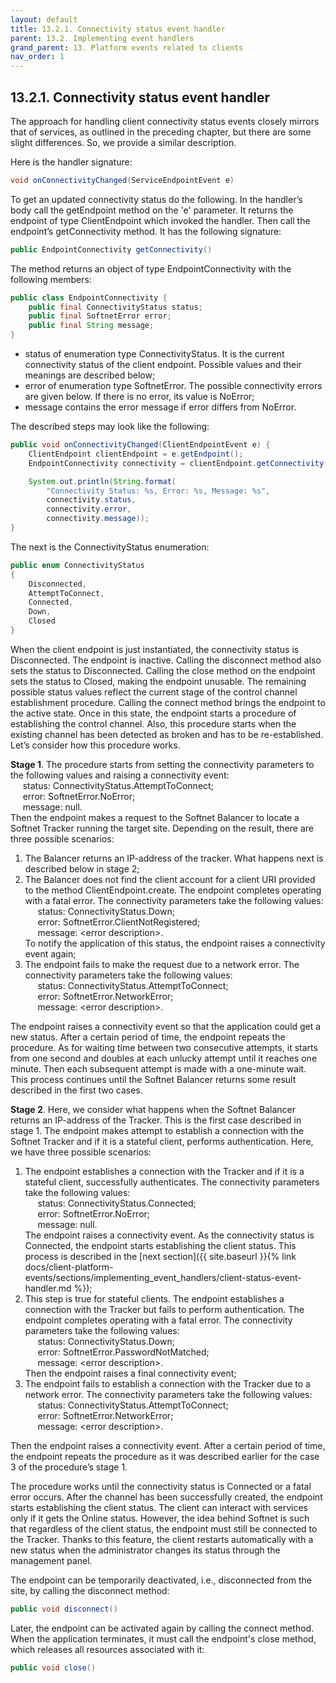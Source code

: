 ```yaml
---
layout: default
title: 13.2.1. Connectivity status event handler
parent: 13.2. Implementing event handlers
grand_parent: 13. Platform events related to clients
nav_order: 1
---
```


## 13.2.1. Connectivity status event handler

The approach for handling client connectivity status events closely mirrors that of services, as outlined in the preceding chapter, but there are some slight differences. So, we provide a similar description.  

Here is the handler signature:
```java
void onConnectivityChanged(ServiceEndpointEvent e)
```

To get an updated connectivity status do the following. In the handler’s body call the <span class="method">getEndpoint</span> method on the 'e' parameter. It returns the endpoint of type <span class="datatype">ClientEndpoint</span> which invoked the handler. Then call the endpoint’s <span class="method">getConnectivity</span> method. It has the following signature:
```java
public EndpointConnectivity getConnectivity()
```

The method returns an object of type <span class="datatype">EndpointConnectivity</span> with the following members:
```java
public class EndpointConnectivity {
    public final ConnectivityStatus status;
    public final SoftnetError error;
    public final String message;
}
```
*	<span class="field">status</span> of enumeration type <span class="datatype">ConnectivityStatus</span>. It is the current connectivity status of the client endpoint. Possible values and their meanings are described below;
*	<span class="field">error</span> of enumeration type <span class="datatype">SoftnetError</span>. The possible connectivity errors are given below. If there is no error, its value is NoError;
*	<span class="field">message</span> contains the error message if error differs from NoError.

The described steps may look like the following:
```java
public void onConnectivityChanged(ClientEndpointEvent e) {
    ClientEndpoint clientEndpoint = e.getEndpoint();
    EndpointConnectivity connectivity = clientEndpoint.getConnectivity();

    System.out.println(String.format(
        "Connectivity Status: %s, Error: %s, Message: %s",
        connectivity.status,
        connectivity.error,
        connectivity.message));
}
```

The next is the <span class="datatype">ConnectivityStatus</span> enumeration:
```java
public enum ConnectivityStatus
{
    Disconnected,
    AttemptToConnect,
    Connected,
    Down,
    Closed
}
```

When the client endpoint is just instantiated, the connectivity status is Disconnected. The endpoint is inactive. Calling the disconnect method also sets the status to Disconnected. Calling the close method on the endpoint sets the status to Closed, making the endpoint unusable. The remaining possible status values reflect the current stage of the control channel establishment procedure. Calling the connect method brings the endpoint to the active state. Once in this state, the endpoint starts a procedure of establishing the control channel. Also, this procedure starts when the existing channel has been detected as broken and has to be re-established. Let’s consider how this procedure works.  

**Stage 1**. The procedure starts from setting the connectivity parameters to the following values and raising a connectivity event:  
&nbsp;&nbsp;&nbsp;&nbsp;&nbsp;<span class="field">status</span>: <span class="datatype">ConnectivityStatus</span>.AttemptToConnect;  
&nbsp;&nbsp;&nbsp;&nbsp;&nbsp;<span class="field">error</span>: <span class="datatype">SoftnetError</span>.NoError;  
&nbsp;&nbsp;&nbsp;&nbsp;&nbsp;<span class="field">message</span>: null.  
Then the endpoint makes a request to the Softnet Balancer to locate a Softnet Tracker running the target site. Depending on the result, there are three possible scenarios:
1.	The Balancer returns an IP-address of the tracker. What happens next is described below in stage 2;
2.	The Balancer does not find the client account for a client URI provided to the method <span class="datatype">ClientEndpoint</span>.<span class="method">create</span>. The endpoint completes operating with a fatal error. The connectivity parameters take the following values:  
&nbsp;&nbsp;&nbsp;&nbsp;&nbsp;<span class="field">status</span>: <span class="datatype">ConnectivityStatus</span>.Down;  
&nbsp;&nbsp;&nbsp;&nbsp;&nbsp;<span class="field">error</span>: <span class="datatype">SoftnetError</span>.ClientNotRegistered;  
&nbsp;&nbsp;&nbsp;&nbsp;&nbsp;<span class="field">message</span>: &lt;error description&gt;.  
To notify the application of this status, the endpoint raises a connectivity event again;
3.	The endpoint fails to make the request due to a network error. The connectivity parameters take the following values:  
&nbsp;&nbsp;&nbsp;&nbsp;&nbsp;<span class="field">status</span>: <span class="datatype">ConnectivityStatus</span>.AttemptToConnect;  
&nbsp;&nbsp;&nbsp;&nbsp;&nbsp;<span class="field">error</span>: <span class="datatype">SoftnetError</span>.NetworkError;  
&nbsp;&nbsp;&nbsp;&nbsp;&nbsp;<span class="field">message</span>: &lt;error description&gt;.  

The endpoint raises a connectivity event so that the application could get a new status. After a certain period of time, the endpoint repeats the procedure. As for waiting time between two consecutive attempts, it starts from one second and doubles at each unlucky attempt until it reaches one minute. Then each subsequent attempt is made with a one-minute wait. This process continues until the Softnet Balancer returns some result described in the first two cases.  

**Stage 2**. Here, we consider what happens when the Softnet Balancer returns an IP-address of the Tracker. This is the first case described in stage 1. The endpoint makes attempt to establish a connection with the Softnet Tracker and if it is a stateful client, performs authentication. Here, we have three possible scenarios:
1.	The endpoint establishes a connection with the Tracker and if it is a stateful client, successfully authenticates. The connectivity parameters take the following values:  
&nbsp;&nbsp;&nbsp;&nbsp;&nbsp;<span class="field">status</span>: <span class="datatype">ConnectivityStatus</span>.Connected;  
&nbsp;&nbsp;&nbsp;&nbsp;&nbsp;<span class="field">error</span>: <span class="datatype">SoftnetError</span>.NoError;  
&nbsp;&nbsp;&nbsp;&nbsp;&nbsp;<span class="field">message</span>: null.  
The endpoint raises a connectivity event. As the connectivity status is Connected, the endpoint starts establishing the client status. This process is described in the [next section]({{ site.baseurl }}{% link docs/client-platform-events/sections/implementing_event_handlers/client-status-event-handler.md %});
2.	This step is true for stateful clients. The endpoint establishes a connection with the Tracker but fails to perform authentication. The endpoint completes operating with a fatal error. The connectivity parameters take the following values:  
&nbsp;&nbsp;&nbsp;&nbsp;&nbsp;<span class="field">status</span>: <span class="datatype">ConnectivityStatus</span>.Down;  
&nbsp;&nbsp;&nbsp;&nbsp;&nbsp;<span class="field">error</span>: <span class="datatype">SoftnetError</span>.PasswordNotMatched;  
&nbsp;&nbsp;&nbsp;&nbsp;&nbsp;<span class="field">message</span>: &lt;error description&gt;.  
Then the endpoint raises a final connectivity event;
3.	The endpoint fails to establish a connection with the Tracker due to a network error. The connectivity parameters take the following values:  
&nbsp;&nbsp;&nbsp;&nbsp;&nbsp;<span class="field">status</span>: <span class="datatype">ConnectivityStatus</span>.AttemptToConnect;  
&nbsp;&nbsp;&nbsp;&nbsp;&nbsp;<span class="field">error</span>: <span class="datatype">SoftnetError</span>.NetworkError;  
&nbsp;&nbsp;&nbsp;&nbsp;&nbsp;<span class="field">message</span>: &lt;error description&gt;.  

Then the endpoint raises a connectivity event. After a certain period of time, the endpoint repeats the procedure as it was described earlier for the case 3 of the procedure’s stage 1.  

The procedure works until the connectivity status is Connected or a fatal error occurs. After the channel has been successfully created, the endpoint starts establishing the client status. The client can interact with services only if it gets the Online status. However, the idea behind Softnet is such that regardless of the client status, the endpoint must still be connected to the Tracker. Thanks to this feature, the client restarts automatically with a new status when the administrator changes its status through the management panel.  

The endpoint can be temporarily deactivated, i.e., disconnected from the site, by calling the <span class="method">disconnect</span> method:
```java
public void disconnect()
```

Later, the endpoint can be activated again by calling the <span class="method">connect</span> method. When the application terminates, it must call the endpoint's <span class="method">close</span> method, which releases all resources associated with it:
```java
public void close()
```
